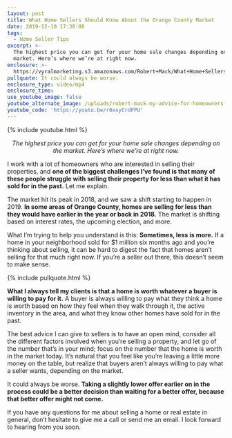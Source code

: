 ```yaml
---
layout: post
title: What Home Sellers Should Know About the Orange County Market
date: 2019-12-10 17:30:00
tags:
  - Home Seller Tips
excerpt: >-
  The highest price you can get for your home sale changes depending on the
  market. Here’s where we’re at right now.
enclosure: >-
  https://vyralmarketing.s3.amazonaws.com/Robert+Mack/What+Home+Sellers+Should+Know+About+the+Orange+County+Market.mp4
pullquote: It could always be worse.
enclosure_type: video/mp4
enclosure_time:
use_youtube_image: false
youtube_alternate_image: /uploads/robert-mack-my-advice-for-homeowners-in-today-s-market-youtube.jpg
youtube_code: 'https://youtu.be/r6xsyCrdFPU'
---
```


{% include youtube.html %}

<p style="text-align: center;"><em>The highest price you can get for your home sale changes depending on the market. Here’s where we’re at right now.</em></p>

I work with a lot of homeowners who are interested in selling their properties, and **one of the biggest challenges I’ve found is that many of these people struggle with selling their property for less than what it has sold for in the past.** Let me explain.

The market hit its peak in 2018, and we saw a shift starting to happen in 2019. **In some areas of Orange County, homes are selling for less than they would have earlier in the year or back in 2018.** The market is shifting based on interest rates, the upcoming election, and more.&nbsp;

What I’m trying to help you understand is this: **Sometimes, less is more.** If a home in your neighborhood sold for $1 million six months ago and you’re thinking about selling, it can be hard to digest the fact that homes aren’t selling for that much right now. If you’re a seller out there, this doesn’t seem to make sense.&nbsp;

{% include pullquote.html %}

**What I always tell my clients is that a home is worth whatever a buyer is willing to pay for it.** A buyer is always willing to pay what they think a home is worth based on how they feel when they walk through it, the active inventory in the area, and what they know other homes have sold for in the past.

The best advice I can give to sellers is to have an open mind, consider all the different factors involved when you’re selling a property, and let go of the number that’s in your mind; focus on the number that the home is worth in the market today. It’s natural that you feel like you’re leaving a little more money on the table, but realize that buyers aren’t always willing to pay what a seller wants, depending on the market.&nbsp;

It could always be worse. **Taking a slightly lower offer earlier on in the process could be a better decision than waiting for a better offer, because that better offer might not come.**

If you have any questions for me about selling a home or real estate in general, don’t hesitate to give me a call or send me an email. I look forward to hearing from you soon.